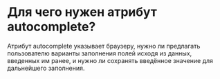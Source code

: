 # Для чего нужен атрибут autocomplete?

Атрибут autocomplete указывает браузеру, нужно ли предлагать пользователю варианты заполнения полей исходя из данных, введенных им ранее, и нужно ли сохранять введённое значение для дальнейшего заполнения.